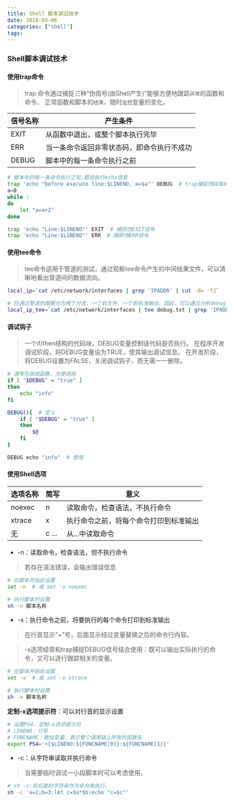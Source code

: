 ```yaml
---
title: Shell 脚本调试技术
date: 2018-03-06
categories: ["shell"]
tags:
---
```


### Shell脚本调试技术

#### 使用trap命令

> trap 命令通过捕捉三种“伪信号(由Shell产生)”能够方便地跟踪`异常`的函数和命令、
正常函数和脚本的`结束`、随时`监控`变量的变化。

| 信号名称 | 产生条件 |
| --- | --- |
| EXIT | 从函数中退出，或整个脚本执行完毕 |
| ERR | 当一条命令返回非零状态码，即命令执行不成功 |
| DEBUG | 脚本中的每一条命令执行之前 |

```bash
# 脚本中的每一条命令执行之前,都会执行echo信息
trap 'echo "before execute line:$LINENO, a=$a"' DEBUG  # trap捕捉伪DEBUG
a=0
while :
do
    let "a=a+2"
done
```

```bash
trap 'echo "Line:$LINENO"' EXIT  # 捕获伪EXIT信号
trap 'echo "Line:$LINENO"' ERR  # 捕获伪ERR信号
```


#### 使用tee命令

> tee命令适用于管道的测试，通过观察tee命令产生的中间结果文件，可以清晰地看出管道间的数据流向。

```bash
local_ip=`cat /etc/network/interfaces | grep 'IPADDR' | cut -d= -f2`

# 将通过管道的数据分为两个分支，一个到文件，一个到标准输出。因此，可以通过分析debug.txt分析通过管道的数据
local_ip_tee=`cat /etc/network/interfaces | tee debug.txt | grep 'IPADDR' | tee -a debug.txt | cut -d= -f2 | tee -a debug.txt`
```


#### 调试钩子

> 一个if/then结构的代码块，DEBUG变量控制该代码是否执行。
在程序开发调试阶段，将DEBUG变量设为TRUE，使其输出调试信息。
在开发阶段，将DEBUG设置为FALSE，关闭调试钩子，而无需一一删除。

```bash
# 通常包装成函数，方便调用
if [ "$DEBUG" = "true" ]
then
    echo "info"
fi
```

```bash
DEBUG(){  # 定义
    if [ "$DEBUG" = "true" ]
    then
        $@
    fi
}

DEBUG echo "info"  # 使用
```


#### 使用Shell选项

| 选项名称 | 简写 | 意义 |
| --- | --- | --- |
| noexec | n | 读取命令，检查语法，不执行命令 |
| xtrace | x | 执行命令之前，将每个命令打印到标准输出 |
| 无 | c ... | 从...中读取命令 |

* -n：读取命令，检查语法，但不执行命令

> 若存在语法错误，会输出错误信息

```bash
# 在脚本开始处设置
set -n  # 或 set -o noexec
```

```bash
# 执行脚本时设置
sh -n 脚本名称
```

* -x：执行命令之前，将要执行的每个命令打印到标准输出

> 在行首显示“+”号，后面显示经过变量替换之后的命令行内容。

> -x选项经常和trap捕捉DEBUG信号结合使用：既可以输出实际执行的命令，又可以逐行跟踪相关的变量。

```bash
# 在脚本开始处设置
set -x  # 或 set -o xtrace
```

```bash
# 执行脚本时设置
sh -x 脚本名称
```

**定制-x选项提示符**：可以对行首的显示设置
```bash
# 设置PS4，定制-x选项提示符
# LINENO：行号
# FUNCNAME：数组变量，表示整个调用链上所有的函数名
export PS4='+{$LINENO:${FUNCNAME[0]}:${FUNCNAME[1}}'
```

* -c：从字符串读取并执行命令

> 当需要临时调试一小段脚本时可以考虑使用。

```bash
# sh -c:将后面的字符串作为命令来执行。
sh -c 'a=2;b=3;let c=$a*$b;echo "c=$c"'
```
